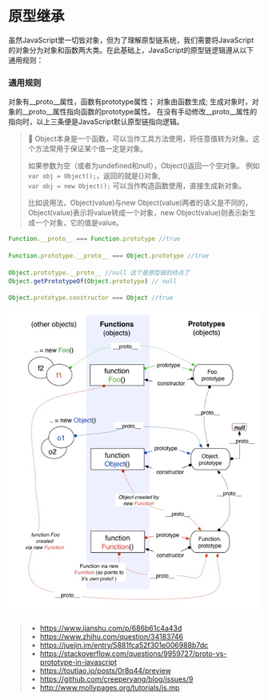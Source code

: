 # 原型继承


虽然JavaScript里一切皆对象，但为了理解原型链系统，我们需要将JavaScript的对象分为对象和函数两大类。在此基础上，JavaScript的原型链逻辑遵从以下通用规则：

### 通用规则
对象有__proto__属性，函数有prototype属性；
对象由函数生成;
生成对象时，对象的__proto__属性指向函数的prototype属性。
在没有手动修改__proto__属性的指向时，以上三条便是JavaScript默认原型链指向逻辑。


> :notebook: Object本身是一个函数，可以当作工具方法使用，将任意值转为对象。这个方法常用于保证某个值一定是对象。
> 
> 如果参数为空（或者为undefined和null），Object()返回一个空对象。
> 例如 `var obj = Object();`，返回的就是{}对象,  
> `var obj = new Object();` 可以当作构造函数使用，直接生成新对象。
> 
> 比如说用法，Object(value)与new Object(value)两者的语义是不同的，Object(value)表示将value转成一个对象，new Object(value)则表示新生成一个对象，它的值是value。


```javascript
Function.__proto__ === Function.prototype //true

Function.prototype.__proto__ === Object.prototype //true

Object.prototype.__proto__ //null 这个是原型链的终点了
Object.getPrototypeOf(Object.prototype) // null

Object.prototype.constructor === Object //true
```

![prototype](/javascript/oop/imgs/prototype2.png)


> - https://www.jianshu.com/p/686b61c4a43d
> - https://www.zhihu.com/question/34183746
> - https://juejin.im/entry/5881fca52f301e006988b7dc
> - https://stackoverflow.com/questions/9959727/proto-vs-prototype-in-javascript
> - https://toutiao.io/posts/0r8q44/preview
> - https://github.com/creeperyang/blog/issues/9
> - http://www.mollypages.org/tutorials/js.mp